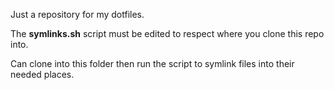 Just a repository for my dotfiles.

The **symlinks.sh** script must be edited to respect where you clone this repo into.

Can clone into this folder then run the script to symlink files into their needed places.
